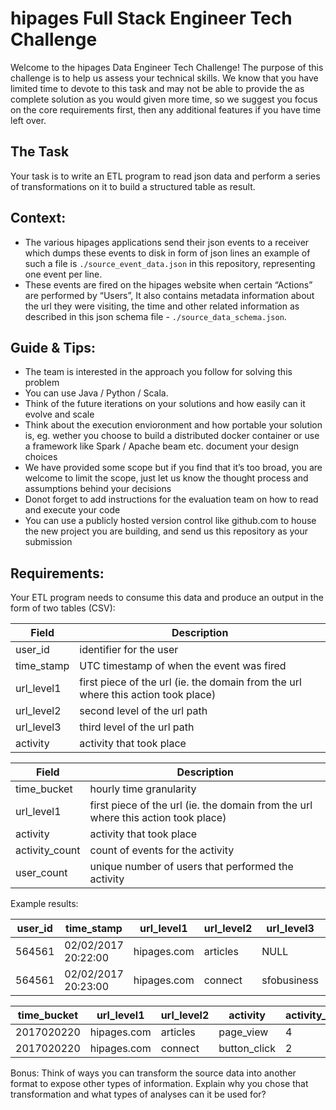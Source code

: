 # hipages Full Stack Engineer Tech Challenge

Welcome to the hipages Data Engineer Tech Challenge! The purpose of this challenge is to help us assess your 
technical skills. We know that you have limited time to devote to this task and may not be able to provide the as 
complete solution as you would given more time, so we suggest you focus on the core requirements first, then any 
additional features if you have time left over.


## The Task
Your task is to write an ETL program to read json data and perform a series of transformations on it to build a 
structured table as result.

## Context:
- The various hipages applications send their json events to a receiver which dumps these events to disk in form of json 
lines an example of such a file is `./source_event_data.json` in this repository, representing one event per line. 
- These events are fired on the hipages website when certain “Actions” are performed by “Users”, It also contains 
metadata information about the url they were visiting, the time and other related information as described in this json 
schema file - `./source_data_schema.json`.

## Guide & Tips:
 
- The team is interested in  the approach you follow for solving this problem
- You can use Java / Python / Scala.
- Think of the future iterations on your solutions and how easily can it evolve and scale
- Think about the execution envioronment and how portable your solution is, eg. wether you choose to build a distributed
 docker container or use a framework like Spark / Apache beam etc. document your design choices
- We have provided some scope but if you find that it’s too broad, you are welcome to limit the scope, just let us know 
the thought process and assumptions behind your decisions
- Donot forget to add instructions for the evaluation team on how to read and execute your code
- You can use a publicly hosted version control like github.com to house the new project you are building, and send us 
this repository as your submission


## Requirements:
Your ETL program needs to consume this data and produce an output in the form of two tables (CSV):

| Field | Description | 
| --- | --- |
| user_id | identifier for the user |
| time_stamp | UTC timestamp of when the event was fired |
| url_level1 | first piece of the url (ie. the domain from the url where this action took place) |
| url_level2 | second level of the url path |
| url_level3 | third level of the url path |
| activity | activity that took place |

| Field | Description | 
| --- | --- |
| time_bucket | hourly time granularity |
| url_level1 | first piece of the url (ie. the domain from the url where this action took place) |
| activity | activity that took place |
| activity_count | count of events for the activity |
| user_count | unique number of users that performed the activity |

Example results:

| user_id | time_stamp | url_level1 | url_level2 | url_level3 | activity | 
| --- | --- | --- | --- | --- | --- | 
| 564561 | 02/02/2017 20:22:00 | hipages.com | articles | NULL | page_view | 
| 564561 | 02/02/2017 20:23:00 | hipages.com | connect | sfobusiness | button_click | 


| time_bucket | url_level1 | url_level2 | activity | activity_count | user_count |
| --- | --- | --- | --- | --- | --- |
| 2017020220 | hipages.com | articles | page_view | 4 | 1 | 
| 2017020220 | hipages.com | connect | button_click | 2 | 1 | 

Bonus:
Think of ways you can transform the source data into another format to expose other types of information. Explain why 
you chose that transformation and what types of analyses can it be used for?

